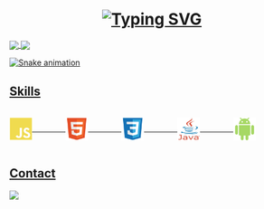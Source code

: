<h1 align="center">
 <a href="https://git.io/typing-svg"><img src="https://readme-typing-svg.herokuapp.com?font=Fira+Code&size=30&pause=1000&color=4C9D14&center=true&vCenter=true&multiline=true&random=false&width=435&height=90&lines=Hello%2C+There!;I+am+Eren" alt="Typing SVG" /></a>
</h1>

 <div>
  <a href="https://github.com/eren0049">
   <img align="center" height="170" src="https://github-readme-stats.vercel.app/api/top-langs/?username=eren0049&layout=compact&langs_count=16&theme=dracula"/>
<img align="center" src="https://github-readme-stats.vercel.app/api?username=eren0049&show_icons=true&theme=dracula&include_all_commits=true&count_private=true&hide=issues"/>
   
  ![Snake animation](https://github.com/eagrundy/eagrundy/blob/output/github-contribution-grid-snake.svg)
</div>
 
 ## Skills
 <div style="display: inline_block"><br>
  <img height="40" align="center" alt="Erica-Js" height="30" width="40" src="https://raw.githubusercontent.com/devicons/devicon/master/icons/javascript/javascript-plain.svg">
 &nbsp;&nbsp;&nbsp;&nbsp;&nbsp;&nbsp;&nbsp;&nbsp;&nbsp;&nbsp;&nbsp;&nbsp;&nbsp;
  <img height="40" align="center" alt="Erica-HTML" height="30" width="40" src="https://raw.githubusercontent.com/devicons/devicon/master/icons/html5/html5-original.svg">
 &nbsp;&nbsp;&nbsp;&nbsp;&nbsp;&nbsp;&nbsp;&nbsp;&nbsp;&nbsp;&nbsp;&nbsp;&nbsp;
  <img height="40" align="center" alt="Erica-CSS" height="30" width="40" src="https://raw.githubusercontent.com/devicons/devicon/master/icons/css3/css3-original.svg">
   &nbsp;&nbsp;&nbsp;&nbsp;&nbsp;&nbsp;&nbsp;&nbsp;&nbsp;&nbsp;&nbsp;&nbsp;&nbsp;
  <img height="40" align="center" alt="Erica-Redux" height="30" width="40" src="images/java.jpg">
   &nbsp;&nbsp;&nbsp;&nbsp;&nbsp;&nbsp;&nbsp;&nbsp;&nbsp;&nbsp;&nbsp;&nbsp;&nbsp;
  <img height="40" align="center" alt="Erica-Redux" height="30" width="40" src="images/android.svg">
 
</div>
  
</br>

## Contact 
<div> 
  <a href="https://www.linkedin.com/in/eren-baysal-7957ba226/" target="_blank"><img src="https://img.shields.io/badge/-LinkedIn-%230077B5?style=for-the-badge&logo=linkedin&logoColor=white" target="_blank"></a> 
 </br>
</br>
 
  
 
</div>

<!-- <img align="right" height="180em" alt="Erica-yoda" src="https://media.giphy.com/media/l44Qqz6gO6JiVV3pu/giphy.gif"> -->
